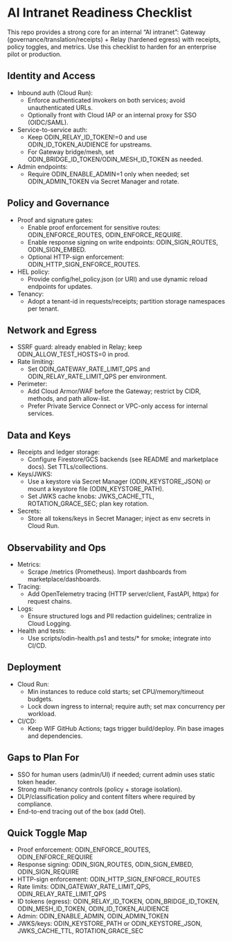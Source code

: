 # AI Intranet Readiness Checklist

This repo provides a strong core for an internal “AI intranet”: Gateway (governance/translation/receipts) + Relay (hardened egress) with receipts, policy toggles, and metrics. Use this checklist to harden for an enterprise pilot or production.

## Identity and Access
- Inbound auth (Cloud Run):
  - Enforce authenticated invokers on both services; avoid unauthenticated URLs.
  - Optionally front with Cloud IAP or an internal proxy for SSO (OIDC/SAML).
- Service-to-service auth:
  - Keep ODIN_RELAY_ID_TOKEN!=0 and use ODIN_ID_TOKEN_AUDIENCE for upstreams.
  - For Gateway bridge/mesh, set ODIN_BRIDGE_ID_TOKEN/ODIN_MESH_ID_TOKEN as needed.
- Admin endpoints:
  - Require ODIN_ENABLE_ADMIN=1 only when needed; set ODIN_ADMIN_TOKEN via Secret Manager and rotate.

## Policy and Governance
- Proof and signature gates:
  - Enable proof enforcement for sensitive routes: ODIN_ENFORCE_ROUTES, ODIN_ENFORCE_REQUIRE.
  - Enable response signing on write endpoints: ODIN_SIGN_ROUTES, ODIN_SIGN_EMBED.
  - Optional HTTP-sign enforcement: ODIN_HTTP_SIGN_ENFORCE_ROUTES.
- HEL policy:
  - Provide config/hel_policy.json (or URI) and use dynamic reload endpoints for updates.
- Tenancy:
  - Adopt a tenant-id in requests/receipts; partition storage namespaces per tenant.

## Network and Egress
- SSRF guard: already enabled in Relay; keep ODIN_ALLOW_TEST_HOSTS=0 in prod.
- Rate limiting:
  - Set ODIN_GATEWAY_RATE_LIMIT_QPS and ODIN_RELAY_RATE_LIMIT_QPS per environment.
- Perimeter:
  - Add Cloud Armor/WAF before the Gateway; restrict by CIDR, methods, and path allow-list.
  - Prefer Private Service Connect or VPC-only access for internal services.

## Data and Keys
- Receipts and ledger storage:
  - Configure Firestore/GCS backends (see README and marketplace docs). Set TTLs/collections.
- Keys/JWKS:
  - Use a keystore via Secret Manager (ODIN_KEYSTORE_JSON) or mount a keystore file (ODIN_KEYSTORE_PATH).
  - Set JWKS cache knobs: JWKS_CACHE_TTL, ROTATION_GRACE_SEC; plan key rotation.
- Secrets:
  - Store all tokens/keys in Secret Manager; inject as env secrets in Cloud Run.

## Observability and Ops
- Metrics:
  - Scrape /metrics (Prometheus). Import dashboards from marketplace/dashboards.
- Tracing:
  - Add OpenTelemetry tracing (HTTP server/client, FastAPI, httpx) for request chains.
- Logs:
  - Ensure structured logs and PII redaction guidelines; centralize in Cloud Logging.
- Health and tests:
  - Use scripts/odin-health.ps1 and tests/* for smoke; integrate into CI/CD.

## Deployment
- Cloud Run:
  - Min instances to reduce cold starts; set CPU/memory/timeout budgets.
  - Lock down ingress to internal; require auth; set max concurrency per workload.
- CI/CD:
  - Keep WIF GitHub Actions; tags trigger build/deploy. Pin base images and dependencies.

## Gaps to Plan For
- SSO for human users (admin/UI) if needed; current admin uses static token header.
- Strong multi-tenancy controls (policy + storage isolation).
- DLP/classification policy and content filters where required by compliance.
- End-to-end tracing out of the box (add Otel).

## Quick Toggle Map
- Proof enforcement: ODIN_ENFORCE_ROUTES, ODIN_ENFORCE_REQUIRE
- Response signing: ODIN_SIGN_ROUTES, ODIN_SIGN_EMBED, ODIN_SIGN_REQUIRE
- HTTP-sign enforcement: ODIN_HTTP_SIGN_ENFORCE_ROUTES
- Rate limits: ODIN_GATEWAY_RATE_LIMIT_QPS, ODIN_RELAY_RATE_LIMIT_QPS
- ID tokens (egress): ODIN_RELAY_ID_TOKEN, ODIN_BRIDGE_ID_TOKEN, ODIN_MESH_ID_TOKEN, ODIN_ID_TOKEN_AUDIENCE
- Admin: ODIN_ENABLE_ADMIN, ODIN_ADMIN_TOKEN
- JWKS/keys: ODIN_KEYSTORE_PATH or ODIN_KEYSTORE_JSON, JWKS_CACHE_TTL, ROTATION_GRACE_SEC
